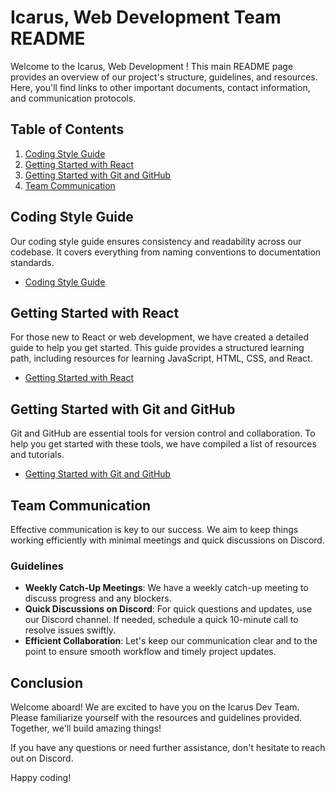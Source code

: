 <!--- Disclaimer: This file was written mostly by ChatGPT, based on certain guidelines & goals --->

# Icarus, Web Development Team README

Welcome to the Icarus, Web Development ! This main README page provides an overview of our project's structure,
guidelines, and resources. Here, you'll find links to other important documents, contact information, and communication
protocols.

## Table of Contents

1. [Coding Style Guide](#coding-style-guide)
2. [Getting Started with React](#getting-started-with-react)
3. [Getting Started with Git and GitHub](#getting-started-with-git-and-github)
4. [Team Communication](#team-communication)

## Coding Style Guide

Our coding style guide ensures consistency and readability across our codebase. It covers everything from naming
conventions to documentation standards.

- [Coding Style Guide](./guides/coding-style-guide.md)

## Getting Started with React

For those new to React or web development, we have created a detailed guide to help you get started. This guide provides
a structured learning path, including resources for learning JavaScript, HTML, CSS, and React.

- [Getting Started with React](./guides/getting-started-with-react.md)

## Getting Started with Git and GitHub
Git and GitHub are essential tools for version control and collaboration. To help you get started with these tools, we have compiled a list of resources and tutorials.

- [Getting Started with Git and GitHub](./guides/getting-started-with-git-and-github.md)

## Team Communication

Effective communication is key to our success. We aim to keep things working efficiently with minimal meetings and quick
discussions on Discord.

### Guidelines

- **Weekly Catch-Up Meetings**: We have a weekly catch-up meeting to discuss progress and any blockers.
- **Quick Discussions on Discord**: For quick questions and updates, use our Discord channel. If needed, schedule a
  quick 10-minute call to resolve issues swiftly.
- **Efficient Collaboration**: Let's keep our communication clear and to the point to ensure smooth workflow and timely
  project updates.

## Conclusion

Welcome aboard! We are excited to have you on the Icarus Dev Team. Please familiarize yourself with the resources and
guidelines provided. Together, we'll build amazing things!

If you have any questions or need further assistance, don't hesitate to reach out on Discord.

Happy coding!